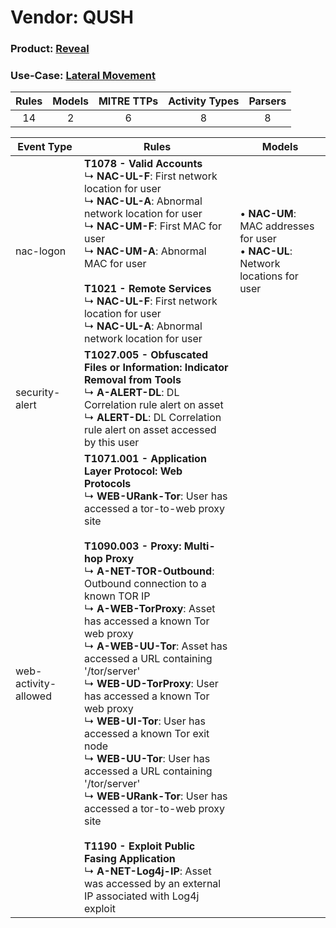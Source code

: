 Vendor: QUSH
============
### Product: [Reveal](../ds_qush_reveal.md)
### Use-Case: [Lateral Movement](../../../../UseCases/uc_lateral_movement.md)

| Rules | Models | MITRE TTPs | Activity Types | Parsers |
|:-----:|:------:|:----------:|:--------------:|:-------:|
|  14   |   2    |     6      |       8        |    8    |

| Event Type    | Rules    | Models    |
| ---- | ---- | ---- |
| nac-logon    | <b>T1078 - Valid Accounts</b><br> ↳ <b>NAC-UL-F</b>: First network location for user<br> ↳ <b>NAC-UL-A</b>: Abnormal network location for user<br> ↳ <b>NAC-UM-F</b>: First MAC for user<br> ↳ <b>NAC-UM-A</b>: Abnormal MAC for user<br><br><b>T1021 - Remote Services</b><br> ↳ <b>NAC-UL-F</b>: First network location for user<br> ↳ <b>NAC-UL-A</b>: Abnormal network location for user    |  • <b>NAC-UM</b>: MAC addresses for user<br> • <b>NAC-UL</b>: Network locations for user |
| security-alert       | <b>T1027.005 - Obfuscated Files or Information: Indicator Removal from Tools</b><br> ↳ <b>A-ALERT-DL</b>: DL Correlation rule alert on asset<br> ↳ <b>ALERT-DL</b>: DL Correlation rule alert on asset accessed by this user    |    |
| web-activity-allowed | <b>T1071.001 - Application Layer Protocol: Web Protocols</b><br> ↳ <b>WEB-URank-Tor</b>: User has accessed a tor-to-web proxy site<br><br><b>T1090.003 - Proxy: Multi-hop Proxy</b><br> ↳ <b>A-NET-TOR-Outbound</b>: Outbound connection to a known TOR IP<br> ↳ <b>A-WEB-TorProxy</b>: Asset has accessed a known Tor web proxy<br> ↳ <b>A-WEB-UU-Tor</b>: Asset has accessed a URL containing '/tor/server'<br> ↳ <b>WEB-UD-TorProxy</b>: User has accessed a known Tor web proxy<br> ↳ <b>WEB-UI-Tor</b>: User has accessed a known Tor exit node<br> ↳ <b>WEB-UU-Tor</b>: User has accessed a URL containing '/tor/server'<br> ↳ <b>WEB-URank-Tor</b>: User has accessed a tor-to-web proxy site<br><br><b>T1190 - Exploit Public Fasing Application</b><br> ↳ <b>A-NET-Log4j-IP</b>: Asset was accessed by an external IP associated with Log4j exploit |    |